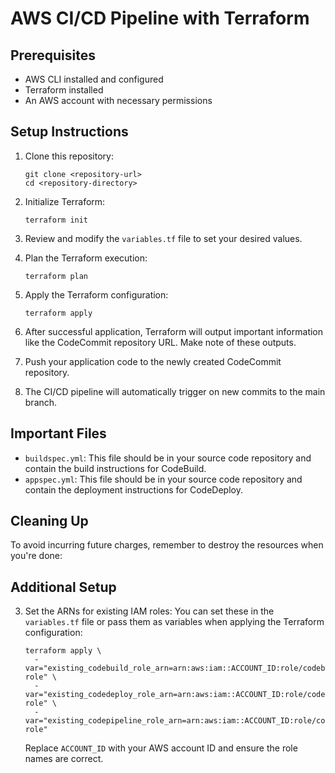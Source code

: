 # AWS CI/CD Pipeline with Terraform

## Prerequisites

- AWS CLI installed and configured
- Terraform installed
- An AWS account with necessary permissions

## Setup Instructions

1. Clone this repository:
   ```
   git clone <repository-url>
   cd <repository-directory>
   ```

2. Initialize Terraform:
   ```
   terraform init
   ```

3. Review and modify the `variables.tf` file to set your desired values.

4. Plan the Terraform execution:
   ```
   terraform plan
   ```

5. Apply the Terraform configuration:
   ```
   terraform apply
   ```

6. After successful application, Terraform will output important information like the CodeCommit repository URL. Make note of these outputs.

7. Push your application code to the newly created CodeCommit repository.

8. The CI/CD pipeline will automatically trigger on new commits to the main branch.

## Important Files

- `buildspec.yml`: This file should be in your source code repository and contain the build instructions for CodeBuild.
- `appspec.yml`: This file should be in your source code repository and contain the deployment instructions for CodeDeploy.

## Cleaning Up

To avoid incurring future charges, remember to destroy the resources when you're done:

## Additional Setup

3. Set the ARNs for existing IAM roles:
   You can set these in the `variables.tf` file or pass them as variables when applying the Terraform configuration:
   ```
   terraform apply \
     -var="existing_codebuild_role_arn=arn:aws:iam::ACCOUNT_ID:role/codebuild-role" \
     -var="existing_codedeploy_role_arn=arn:aws:iam::ACCOUNT_ID:role/codedeploy-role" \
     -var="existing_codepipeline_role_arn=arn:aws:iam::ACCOUNT_ID:role/codepipeline-role"
   ```

   Replace `ACCOUNT_ID` with your AWS account ID and ensure the role names are correct.
